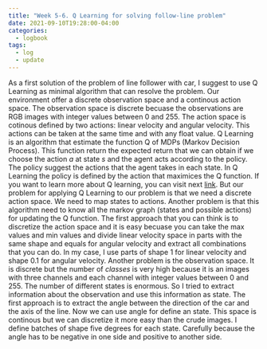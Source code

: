 ```yaml
---
title: "Week 5-6. Q Learning for solving follow-line problem"
date: 2021-09-10T19:28:00-04:00
categories:
  - logbook
tags:
  - log
  - update
---
```


As a first solution of the problem of line follower with car, I suggest to use Q Learning as minimal algorithm that 
can resolve the problem. 
Our environment offer a discrete observation space and a continous action space. The observation space is discrete becuase
the observations are RGB images with integer values between 0 and 255. The action space is cotinous defined by two actions: linear velocity and angular velocity. This actions can be taken at the same time and with any float value. Q Learning is an algorithm that 
estimate the function Q of MDPs (Markov Decision Process). This function return the expected return that we can obtain if we choose the action _a_ at state _s_ and the agent acts according to the policy. The policy suggest the actions that the agent takes in each state. In Q Learning the policy is defined by the action that maximices the Q function. If you want to learn more about Q learning, you can visit next [link](https://lilianweng.github.io/lil-log/2018/02/19/a-long-peek-into-reinforcement-learning.html#key-concepts).
But our problem for applying Q Learning to our problem is that we need a discrete action space. We need to map states to actions. Another problem is that this algorithm need to know all the markov graph (states and possible actions) for updating the Q function.
The first approach that you can think is to discretize the action space and it is easy becuase you can take the max values and min values and divide linear velocity space in parts with the same shape and equals for angular velocity and extract all combinations that you can do. In my case, I use parts of shape 1 for linear velocity and shape 0.1 for angular velocity.
Another problem is the observation space. It is discrete but the number of _classes_ is very high because it is an images with three channels and each channel with integer values between 0 and 255. The number of different states is enormous. So I tried to extract information about the observation and use this information as state. The first approach is to extract the angle between the direction
of the car and the axis of the line. Now we can use angle for define an state. This space is continous but we can discretize it more easy than the crude images. I define batches of shape five degrees for each state. Carefully because the angle has to be negative in one side and positive to another side.